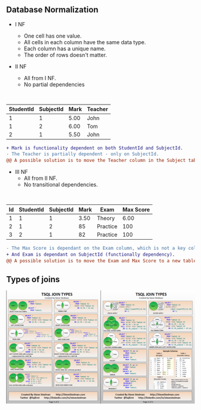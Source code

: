 ## Database Normalization

  - I NF
    - One cell has one value.
    - All cells in each column have the same data type.
    - Each column has a unique name.
    - The order of rows doesn't matter.
    
- II NF
    - All from I NF.
    - No partial dependencies
  
<br />

| StudentId | SubjectId | Mark | Teacher |
|-----------|-----------|------|---------|
|     1     |     1     | 5.00 |  John   |  
|     1     |     2     | 6.00 |  Tom    |  
|     2     |     1     | 5.50 |  John   |  
     
```diff 
+ Mark is functionality dependent on both StudentId and SubjectId.
- The Teacher is partially dependent - only on SubjectId.
@@ A possible solution is to move the Teacher column in the Subject table. @@
```

- III NF
    - All from II NF.
    - No transitional dependencies.

<br />    

| Id | StudentId | SubjectId | Mark |   Exam   | Max Score |
|----|-----------|-----------|------|----------|-----------|
| 1  |     1     |     1     | 3.50 |  Theory  |   6.00    |
| 2  |     1     |     2     |  85  | Practice |    100    |
| 3  |     2     |     1     |  82  | Practice |    100    |


```diff 
- The Max Score is dependant on the Exam column, which is not a key column (transitional dependency). (A -> B, B -> C => A -> C)
+ And Exam is dependant on SubjectId (functionally dependency).
@@ A possible solution is to move the Exam and Max Score to a new table and add a column with a foreign key pointing to the new table. @@
```

## Types of joins

![Types of Joins](T-SQL%20Joins.png "Types of Joins")
